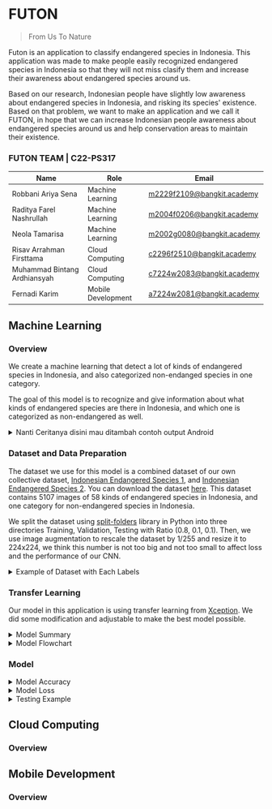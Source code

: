 # FUTON
> From Us To Nature

Futon is an application to classify endangered species in Indonesia. This application was made to make people easily recognized endangered species in Indonesia so that they will not miss clasify them and increase their awareness about endangered species around us.

Based on our research, Indonesian people have slightly low awareness about endangered species in Indonesia, and risking its species' existence. Based on that problem, we want to make an application and we call it FUTON, in hope that we can increase Indonesian people awareness about endangered species around us and help conservation areas to maintain their existence.

### FUTON TEAM | C22-PS317
| Name | Role | Email |
|---------|---------|---------|
| Robbani Ariya Sena | Machine Learning | m2229f2109@bangkit.academy |
| Raditya Farel Nashrullah | Machine Learning | m2004f0206@bangkit.academy |
| Neola Tamarisa | Machine Learning | m2002g0080@bangkit.academy |
| Risav Arrahman Firsttama | Cloud Computing | c2296f2510@bangkit.academy |
| Muhammad Bintang Ardhiansyah | Cloud Computing | c7224w2083@bangkit.academy |
| Fernadi Karim | Mobile Development | a7224w2081@bangkit.academy |

## Machine Learning
### Overview
We create a machine learning that detect a lot of kinds of endangered species in Indonesia, and also categorized non-endanged species in one category.

The goal of this model is to recognize and give information about what kinds of endangered species are there in Indonesia, and which one is categorized as non-endangered as well.

<details>
  <summary>Nanti Ceritanya disini mau ditambah contoh output Android</summary>
  </>
</details>

### Dataset and Data Preparation
The dataset we use for this model is a combined dataset of our own collective dataset, [Indonesian Endangered Species 1](https://www.kaggle.com/datasets/nadyanurfadhila/indonesian-endangered-animal), and [Indonesian Endangered Species 2](https://www.kaggle.com/datasets/nadyanurfadhila/indonesia-endangered-animal2). You can download the dataset [here](https://drive.google.com/uc?export=download&id=18qRgkDv33lL11j--46asUWdQR42uDA_I). This dataset contains 5107 images of 58 kinds of endangered species in Indonesia, and one category for non-endangered species in Indonesia.

We split the dataset using [split-folders](https://pypi.org/project/split-folders/) library in Python into three directories Training, Validation, Testing with Ratio (0.8, 0.1, 0.1). Then, we use image augmentation to rescale the dataset by 1/255 and resize it to 224x224, we think this number is not too big and not too small to affect loss and the performance of our CNN.

<details>
  <summary>Example of Dataset with Each Labels</summary>
  <img src="https://github.com/nadikarim/FUTON/blob/Android/Machine%20Learning/Media/Dataset%20Overview.png" width="500"/>
</details>

### Transfer Learning
Our model in this application is using transfer learning from [Xception](https://keras.io/api/applications/xception/). We did some modification and adjustable to make the best model possible.

<details>
  <summary>Model Summary</summary>
  <img src="https://github.com/nadikarim/FUTON/blob/Android/Machine%20Learning/Media/Model%20Summary.png" width="500"/>
</details>

<details>
  <summary>Model Flowchart</summary>
  <img src="https://github.com/nadikarim/FUTON/blob/Android/Machine%20Learning/Media/Model%20Summary.png" width="500"/>
</details>

### Model
<details>
  <summary>Model Accuracy</summary>
  <img src="https://github.com/nadikarim/FUTON/blob/Android/Machine%20Learning/Media/Model%20Accuracy.png" width="500"/>
</details>

<details>
  <summary>Model Loss</summary>
  <img src="https://github.com/nadikarim/FUTON/blob/Android/Machine%20Learning/Media/Model%20Loss.png" width="500"/>
</details>

<details>
  <summary>Testing Example</summary>
  <img src="https://github.com/nadikarim/FUTON/blob/Android/Machine%20Learning/Media/Testing%20Example.png" width="500"/>
</details>

## Cloud Computing
### Overview

## Mobile Development
### Overview

